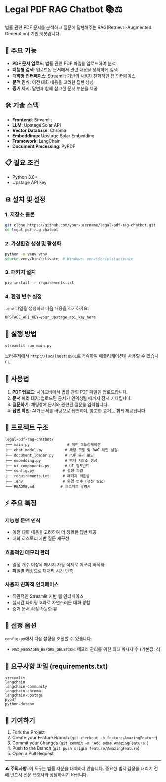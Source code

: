 # Legal PDF RAG Chatbot 📚⚖️

법률 관련 PDF 문서를 분석하고 질문에 답변해주는 RAG(Retrieval-Augmented Generation) 기반 챗봇입니다.

## 🌟 주요 기능

- **PDF 문서 업로드**: 법률 관련 PDF 파일을 업로드하여 분석
- **지능형 검색**: 업로드된 문서에서 관련 내용을 정확하게 검색
- **대화형 인터페이스**: Streamlit 기반의 사용자 친화적인 웹 인터페이스
- **문맥 인식**: 이전 대화 내용을 고려한 답변 생성
- **증거 제시**: 답변과 함께 참고한 문서 부분을 제공

## 🛠️ 기술 스택

- **Frontend**: Streamlit
- **LLM**: Upstage Solar API
- **Vector Database**: Chroma
- **Embeddings**: Upstage Solar Embedding
- **Framework**: LangChain
- **Document Processing**: PyPDF

## 📋 필요 조건

- Python 3.8+
- Upstage API Key

## ⚙️ 설치 및 설정

### 1. 저장소 클론
```bash
git clone https://github.com/your-username/legal-pdf-rag-chatbot.git
cd legal-pdf-rag-chatbot
```

### 2. 가상환경 생성 및 활성화
```bash
python -m venv venv
source venv/bin/activate  # Windows: venv\Scripts\activate
```

### 3. 패키지 설치
```bash
pip install -r requirements.txt
```

### 4. 환경 변수 설정
`.env` 파일을 생성하고 다음 내용을 추가하세요:
```
UPSTAGE_API_KEY=your_upstage_api_key_here
```

## 🚀 실행 방법

```bash
streamlit run main.py
```

브라우저에서 `http://localhost:8501`로 접속하여 애플리케이션을 사용할 수 있습니다.

## 📖 사용법

1. **PDF 업로드**: 사이드바에서 법률 관련 PDF 파일을 업로드합니다.
2. **문서 처리 대기**: 업로드된 문서가 인덱싱될 때까지 잠시 기다립니다.
3. **질문하기**: 채팅창에 문서와 관련된 질문을 입력합니다.
4. **답변 확인**: AI가 문서를 바탕으로 답변하며, 참고한 증거도 함께 제공됩니다.

## 📂 프로젝트 구조

```
legal-pdf-rag-chatbot/
├── main.py                 # 메인 애플리케이션
├── chat_model.py          # 채팅 모델 및 RAG 체인 설정
├── document_loader.py     # PDF 문서 로딩
├── embedding.py           # 벡터 저장소 생성
├── ui_components.py       # UI 컴포넌트
├── config.py             # 설정 파일
├── requirements.txt      # 패키지 의존성
├── .env                  # 환경 변수 (생성 필요)
└── README.md            # 프로젝트 설명서
```

## ⚡ 주요 특징

### 지능형 문맥 인식
- 이전 대화 내용을 고려하여 더 정확한 답변 제공
- 대화 히스토리 기반 질문 재구성

### 효율적인 메모리 관리
- 일정 개수 이상의 메시지 자동 삭제로 메모리 최적화
- 파일별 캐싱으로 재처리 시간 단축

### 사용자 친화적 인터페이스
- 직관적인 Streamlit 기반 웹 인터페이스
- 실시간 타이핑 효과로 자연스러운 대화 경험
- 증거 문서 확장 가능한 뷰

## 🔧 설정 옵션

`config.py`에서 다음 설정을 조정할 수 있습니다:

- `MAX_MESSAGES_BEFORE_DELETION`: 메모리 관리를 위한 최대 메시지 수 (기본값: 4)

## 📝 요구사항 파일 (requirements.txt)

```
streamlit
langchain
langchain-community
langchain-chroma
langchain-upstage
pypdf
python-dotenv
```

## 🤝 기여하기

1. Fork the Project
2. Create your Feature Branch (`git checkout -b feature/AmazingFeature`)
3. Commit your Changes (`git commit -m 'Add some AmazingFeature'`)
4. Push to the Branch (`git push origin feature/AmazingFeature`)
5. Open a Pull Request

---

**⚠️ 주의사항**: 이 도구는 법률 자문을 대체하지 않습니다. 중요한 법적 결정을 내리기 전에 반드시 전문 변호사와 상담하시기 바랍니다.
